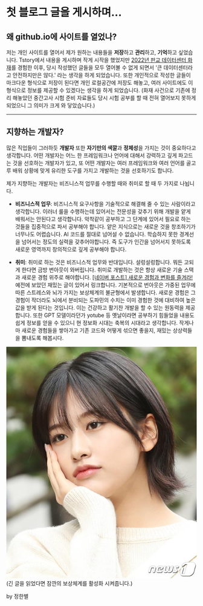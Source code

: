 # 첫 블로그 글을 게시하며...

## 왜 github.io에 사이트를 열었나?

저는 개인 사이트를 열어서 제가 원하는 내용들을 **저장**하고 **관리**하고, **기억**하고 싶었습니다. Tstory에서 내용을 게시하며 작게 시작을 했었지만 [2022년 판교 데이터센터 화재](https://namu.wiki/w/SK%20C%26C%20%ED%8C%90%EA%B5%90%20%EB%8D%B0%EC%9D%B4%ED%84%B0%EC%84%BC%ED%84%B0%20%ED%99%94%EC%9E%AC%EB%A1%9C%20%EC%9D%B8%ED%95%9C%20%EC%9D%B8%ED%84%B0%EB%84%B7%20%EC%84%9C%EB%B9%84%EC%8A%A4%20%EC%9E%A5%EC%95%A0%20%EC%82%AC%EA%B1%B4)를 경험한 이후, 당시 작성했던 글들을 모두 열어볼 수 없게 되면서 '큰 데이터센터라고 안전하지만은 않다.' 라는 생각을 하게 되었습니다. 또한 개인적으로 작성한 글들이 마크다운 형식으로 저장이 된다면 개인 로컬공간에 저장도 해놓고, 여러 사이트에도 이 형식으로 정보를 제공할 수 있겠다는 생각을 하게 되었습니다. (화재 사건으로 기존에 정리 해놓았던 중간고사 시험 준비 자료들도 당시 시험 공부를 할 때 전혀 열어보지 못하게 되었으니 그 의미가 크게 와 닿았습니다.)

---

## 지향하는 개발자?

 많은 직업들이 그러하듯 **개발자** 또한 **자기만의 색깔**과 **정체성**을 가지는 것이 중요하다고 생각합니다. 어떤 개발자는 어느 한 프레임워크나 언어에 대해서 강력하고 깊게 파고드는 것을 선호하는 개발자가 있고, 또 어떤 개발자는 여러 프레임워크와 여러 언어를 골고루 배워 상황에 맞게 유리한 도구를 가지고 개발하는 것을 선호하기도 합니다.

제가 지향하는 개발자는 비즈니스적 업무를 수행할 때와 취미로 할 때 두 가지로 나뉩니다. 
- **비즈니스적 업무**: 비즈니스적 요구사항을 기술적으로 해결해 줄 수 있는 사람이라고 생각합니다. 이러너 룰을 수행하는데 있어서는 전문성을 갖추기 위해 개발을 얕게 배워서는 안된다고 생각합니다. 악착같이 공부하고 그 단계에 있어서 필요로 하는 것들을 집중적으로 파서 공부해야 합니다. 얕은 지식으로는 새로운 것을 창조하기가 너무나도 어렵습니다. AI 코드를 절대로 넘어설 수 없습니다. 학습하지 못한 경계선을 넘어서는 정도의 실력을 갖추어야합니다. 즉 도구가 인간을 넘어서지 못하도록 새로운 영역까지 창의적으로 깊게 공부해야 합니다.
  
- **취미**: 취미로 하는 것은 비즈니스적 업무와 반대입니다. 설렁설렁합니다. 뭐든 고되게 한다면 금방 번아웃이 와버립니다. 취미로 개발하는 것은 항상 새로운 기술 스택과 새로운 경험 위주로 해야합니다. [[네이버 포스트] 새로운 경험과 변화를 즐겨라!](https://post.naver.com/viewer/postView.nhn?volumeNo=24673749&memberNo=35400789) 예전에 보았던 재밌는 글이 있어서 링크합니다. 기본적으로 번아웃은 가중된 업무에 따른 스트레스와 뇌가 가지는 보상체계의 불균형에서 발생합니다. 새로운 경험은 그 경험이 작더라도 뇌에서 분비되는 도파민의 수치는 이미 경험한 것에 대비하여 높은 값을 받게 된다는 것입니다. 이는 건강하고 활기찬 개발을 할 수 있는 원동력을 제공합니다. 또한 GPT 모델이라던가 yotube 등 옛날이라면 공부하기 힘들었을 내용도 쉽게 정보를 얻을 수 있으니 현 정보화 시대는 축복의 시대라고 생각합니다. 작게나마 새로운 경험들을 쌓아가고 기존 코드와 어떻게 섞으면 좋을지, 재밌는 상상력들을 뽐내도록 해봅시다.

![안유진](../blogimg/1/1.jpg)<br>(긴 글을 읽었다면 잠깐의 보상체계를 활성화 시켜줍니다.)


by 정한별